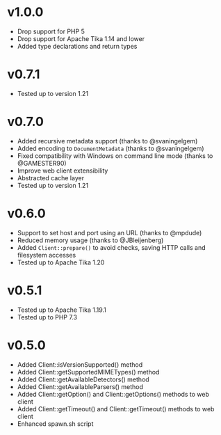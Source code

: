 # v1.0.0

* Drop support for PHP 5
* Drop support for Apache Tika 1.14 and lower
* Added type declarations and return types

# v0.7.1

* Tested up to version 1.21

# v0.7.0

* Added recursive metadata support (thanks to @svaningelgem)
* Added encoding to `DocumentMetadata` (thanks to @svaningelgem)
* Fixed compatibility with Windows on command line mode (thanks to @GAMESTER90)
* Improve web client extensibility
* Abstracted cache layer
* Tested up to version 1.21

# v0.6.0

* Support to set host and port using an URL (thanks to @mpdude)
* Reduced memory usage (thanks to @JBleijenberg)
* Added `Client::prepare()` to avoid checks, saving HTTP calls and filesystem accesses
* Tested up to Apache Tika 1.20

# v0.5.1

* Tested up to Apache Tika 1.19.1
* Tested up to PHP 7.3

# v0.5.0

* Added Client::isVersionSupported() method
* Added Client::getSupportedMIMETypes() method
* Added Client::getAvailableDetectors() method
* Added Client::getAvailableParsers() method
* Added Client::getOption() and Client::getOptions() methods to web client
* Added Client::getTimeout() and Client::getTimeout() methods to web client
* Enhanced spawn.sh script